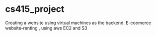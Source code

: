 # cs415_project
Creating a website using virtual machines as the backend. 
E-coomerce website-renting , using aws EC2 and S3
